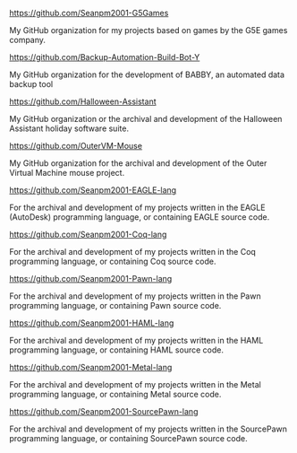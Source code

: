 https://github.com/Seanpm2001-G5Games

My GitHub organization for my projects based on games by the G5E games company.

https://github.com/Backup-Automation-Build-Bot-Y

My GitHub organization for the development of BABBY, an automated data backup tool

https://github.com/Halloween-Assistant

My GitHub organization or the archival and development of the Halloween Assistant holiday software suite.

https://github.com/OuterVM-Mouse

My GitHub organization for the archival and development of the Outer Virtual Machine mouse project.

https://github.com/Seanpm2001-EAGLE-lang

For the archival and development of my projects written in the EAGLE (AutoDesk) programming language, or containing EAGLE source code.

https://github.com/Seanpm2001-Coq-lang

For the archival and development of my projects written in the Coq programming language, or containing Coq source code.

https://github.com/Seanpm2001-Pawn-lang

For the archival and development of my projects written in the Pawn programming language, or containing Pawn source code.

https://github.com/Seanpm2001-HAML-lang

For the archival and development of my projects written in the HAML programming language, or containing HAML source code.

https://github.com/Seanpm2001-Metal-lang

For the archival and development of my projects written in the Metal programming language, or containing Metal source code.

https://github.com/Seanpm2001-SourcePawn-lang

For the archival and development of my projects written in the SourcePawn programming language, or containing SourcePawn source code.

